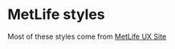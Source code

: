 # MetLife styles

Most of these styles come from [MetLife UX Site](http://ux.metlife.com/index.html#)